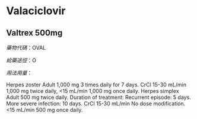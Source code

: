 # Valaciclovir

## Valtrex 500mg

*藥物代碼*：OVAL

*給藥途徑*：O

*用法用量*：

Herpes zoster Adult 1,000 mg 3 times daily for 7 days. CrCl 15-30 mL/min 1,000 mg twice daily, <15 mL/min 1,000 mg once daily.
Herpes simplex Adult 500 mg twice daily. Duration of treatment: Recurrent episode: 5 days. More severe infection: 10 days. CrCl 15-30 mL/min No dose modification. <15 mL/min 500 mg once daily.

